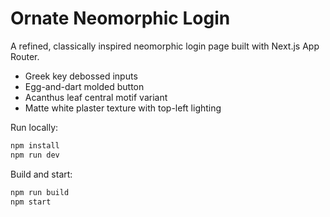 # Ornate Neomorphic Login

A refined, classically inspired neomorphic login page built with Next.js App Router.

- Greek key debossed inputs
- Egg-and-dart molded button
- Acanthus leaf central motif variant
- Matte white plaster texture with top-left lighting

Run locally:

```bash
npm install
npm run dev
```

Build and start:

```bash
npm run build
npm start
```
